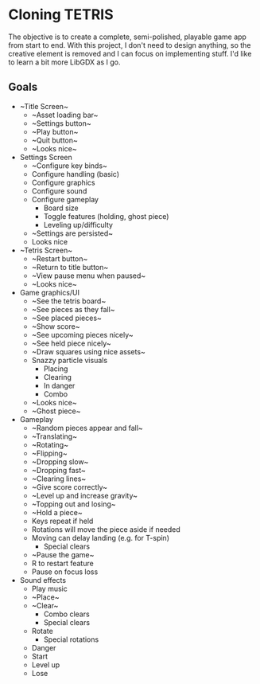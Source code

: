 # Cloning TETRIS

The objective is to create a complete, semi-polished, playable game app from start to end.
With this project, I don't need to design anything, so the creative element is removed and I can focus on implementing stuff.
I'd like to learn a bit more LibGDX as I go.

## Goals
* ~Title Screen~
    * ~Asset loading bar~
    * ~Settings button~
    * ~Play button~
    * ~Quit button~
    * ~Looks nice~
* Settings Screen
    * ~Configure key binds~
    * Configure handling (basic)
    * Configure graphics
    * Configure sound
    * Configure gameplay
        * Board size
        * Toggle features (holding, ghost piece)
        * Leveling up/difficulty
    * ~Settings are persisted~
    * Looks nice
* ~Tetris Screen~
    * ~Restart button~
    * ~Return to title button~
    * ~View pause menu when paused~
    * ~Looks nice~
* Game graphics/UI
    * ~See the tetris board~
    * ~See pieces as they fall~
    * ~See placed pieces~
    * ~Show score~
    * ~See upcoming pieces nicely~
    * ~See held piece nicely~
    * ~Draw squares using nice assets~
    * Snazzy particle visuals
        * Placing
        * Clearing
        * In danger
        * Combo
    * ~Looks nice~
    * ~Ghost piece~
* Gameplay
    * ~Random pieces appear and fall~
    * ~Translating~
    * ~Rotating~
    * ~Flipping~
    * ~Dropping slow~
    * ~Dropping fast~
    * ~Clearing lines~
    * ~Give score correctly~
    * ~Level up and increase gravity~
    * ~Topping out and losing~
    * ~Hold a piece~
    * Keys repeat if held
    * Rotations will move the piece aside if needed
    * Moving can delay landing (e.g. for T-spin)
        * Special clears
    * ~Pause the game~
    * R to restart feature
    * Pause on focus loss
* Sound effects
    * Play music
    * ~Place~
    * ~Clear~
        * Combo clears
        * Special clears
    * Rotate
        * Special rotations
    * Danger
    * Start
    * Level up
    * Lose
